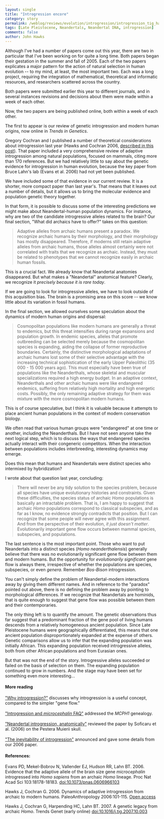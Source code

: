 ```yaml
---
layout: single 
title: "Introgression encore" 
category: story
permalink: /weblog/reviews/evolution/introgression/introgression_tig_hawks_2007.html
tags: [Late Pleistocene, Neandertals, Neandertal DNA, introgression] 
comments: false 
author: John Hawks 
---
```



<p>
Although I've had a number of papers come out this year, there are two in particular that I've been working on for quite a long time. Both papers began their gestation in the summer and fall of 2005. Each of the two papers explicates a major pattern for the action of natural selection in human evolution -- to my mind, at least, the most important two. Each was a long project, requiring the integration of mathematical, theoretical and informatic resources, and researchers scattered across the country. 
</p>

<p>
Both papers were submitted earlier this year to different journals, and in several instances revisions and decisions about them were made within a week of each other. 
</p>

<p>
Now, the two papers are being published online, both within a week of each other. 
</p>

<p>
The first to appear is our review of genetic introgression and modern human origins, now online in <i>Trends in Genetics</i>. 
</p>

<p>
Gregory Cochran and I published a number of theoretical considerations about introgression last year (Hawks and Cochran 2006, <a href="http://johnhawks.net/weblog/reviews/evolution/introgression/hawks_cochran_introgression_2006.html">described in this post</a>). That paper included a very comprehensive review of adaptive introgression among natural populations, focused on mammals, citing more than 170 references. But we had relatively little to say about the genetic evidence for introgression in human evolution, because the key paper from Bruce Lahn's lab (Evans et al. 2006) had not yet been published. 
</p>

<p>
We have included some of that evidence in our current review. It is a shorter, more compact paper than last year's. That means that it leaves out a number of details, but it allows us to bring the molecular evidence and population genetic theory together. 
</p>

<p>
In that form, it is possible to discuss some of the interesting predictions we might make about Neandertal-human population dynamics. For instance, why are two of the candidate introgressive alleles related to the brain? Our final section, "What did archaics have to offer?" takes on this question: 
</p>

<blockquote>Adaptive alleles from archaic humans present a paradox. We recognize archaic humans by their morphology, and their morphology has mostly disappeared. Therefore, if moderns still retain adaptive alleles from archaic humans, those alleles almost certainly were not correlated with traits that we recognize as archaic. Instead, they must be related to phenotypes that we cannot recognize easily in archaic human fossils.</blockquote>

<p>
This is a crucial fact. We already know that Neandertal anatomies disappeared. But what makes a "Neandertal" anatomical feature? Clearly, we recognize it <i>precisely because it is rare today</i>. 
</p>

<p>
If we are going to look for introgressive alleles, we have to look outside of this acquisition bias. The brain is a promising area on this score -- we know little about its variation in fossil humans. 
</p>

<p>
In the final section, we allowed ourselves some speculation about the dynamics of modern human origins and dispersal:
</p>

<blockquote>Cosmopolitan populations like modern humans are generally a threat to endemics, but this threat intensifies during range expansions and population growth. In endemic species, alleles that promote outbreeding can be selected merely because the cosmopolitan species is expanding, aiding the collapse of former reproductive boundaries. Certainly, the distinctive morphological adaptations of archaic humans lost some of their selective advantage with the increasing technical sophistication of the early Upper Paleolithic (35 000 - 15 000 years ago). This must especially have been true of populations like the Neanderthals, whose skeletal and muscular specializations required a high energy budget. In an adaptive context, Neanderthals and other archaic humans were like endangered endemics, suffering from relatively high mortality and high energetic costs. Possibly, the only remaining adaptive strategy for them was mixture with the more cosmopolitan modern humans. </blockquote>

<p>
This is of course speculative, but I think it is valuable because it attempts to place ancient human populations in the context of modern conservation biology. 
</p>

<p>
We often read that various human groups were "endangered" at one time or another, including the Neanderthals. But I have not seen anyone take the next logical step, which is to discuss the ways that endangered species actually interact with their congeneric competitors. When the interaction between populations includes interbreeding, interesting dynamics may emerge. 
</p>

<p>
Does this mean that humans and Neandertals were distinct species who intermixed by hybridization? 
</p>

<p>
I wrote about that question last year, concluding: 
</p>

<blockquote>There will never be any tidy solution to the species problem, because all species have unique evolutionary histories and constraints. Given these difficulties, the species status of archaic <i>Homo</i> populations is basically an intractable problem. That is, I am happy to suggest that archaic <i>Homo</i> populations correspond to classical subspecies, and as far as I know, no evidence strongly contradicts that position. But I can recognize that some people will never agree with this assignment. And from the perspective of their evolution, <i>it just doesn't matter</i>. Evolutionarily important gene flow occurs between mammal species, subspecies, and populations.</blockquote>

<p>
The last sentence is the most important point. Those who want to put Neandertals into a distinct species (<i>Homo neanderthalensis</i>) generally believe that there was no evolutionarily significant gene flow between them and modern humans. But the opportunity for <i>evolutionarily significant</i> gene flow is always there, irrespective of whether the populations are species, subspecies, or even <i>genera</i>. Remember <i>Bos</i>-<i>Bison</i> introgression.
</p>

<p>
You can't simply define the problem of Neandertal-modern interactions away by giving them different names. And in reference to the "paradox" pointed out above, there is no defining the problem away by pointing to morphological differences. If we recognize that Neandertals are hominids, that is quite enough to suggest that gene flow was possible between them and their contemporaries. 
</p>

<p>
The only thing left is to quantify the amount. The genetic observations thus far suggest that a predominant fraction of the gene pool of living humans descends from a relatively homogeneous ancient population. Since Late Pleistocene humans were geographically differentiated, this means that one ancient population disproportionately expanded at the expense of others. Genetic comparisons allow us to infer that the expanding population was initially African. This expanding population received introgressive alleles, both from other African populations and from Eurasian ones. 
</p>

<p>
But that was not the end of the story. Introgressive alleles succeeded or failed on the basis of selection on them. The expanding population continued to grow in numbers. And the stage may have been set for something even more interesting...
</p>

<h4>More reading</h4>

<p>
<a href="http://johnhawks.net/weblog/reviews/neandertals/neandertal_dna/introgression_species_subspecies_2006.html">"Why introgression?"</a> discusses why introgression is a useful concept, compared to the simpler "gene flow." <br />
 <br />
 <a href="http://johnhawks.net/weblog/reviews/neandertals/neandertal_dna/introgression_faq_2006.html">"Introgression and <i>microcephalin</i> FAQ"</a> addressed the <i>MCPH1</i> genealogy. <br />
 <br />
 <a href="http://johnhawks.net/weblog/reviews/early_modern/europe/pestera_muierii_2006.html">"Neandertal introgression, anatomically"</a> reviewed the paper by Soficaru et al. (2006) on the Pestera Muierii skull.<br />
 <br />
 <a href="http://johnhawks.net/weblog/reviews/evolution/introgression/hawks_cochran_introgression_2006.html">"The inevitability of introgression"</a> announced and gave some details from our 2006 paper. 
</p>

<h4>References:</h4>

<p class="cite">Evans PD, Mekel-Bobrov N, Vallender EJ, Hudson RR, Lahn BT. 2006. Evidence that the adaptive allele of the brain size gene <i>microcephalin</i> introgressed into <i>Homo sapiens</i> from an archaic <i>Homo</i> lineage. Proc Nat Acad Sci 103:18178-18183. <a href="http://dx.doi.org/10.1073/pnas.0606966103">doi:10.1073/pnas.0606966103</a></p>

<p class="cite">Hawks J, Cochran G. 2006. Dynamics of adaptive introgression from archaic to modern humans. PaleoAnthropology 2006:101-115. <a href="http://www.paleoanthro.org/journal/content/PA20060101.pdf">Open access</a></p>

<p class="cite">Hawks J, Cochran G, Harpending HC, Lahn BT. 2007. A genetic legacy from archaic <i>Homo</i>. Trends Genet (early online) <a href="http://dx.doi.org/10.1016/j.tig.2007.10.003">doi:10.1016/j.tig.2007.10.003</a></p>


